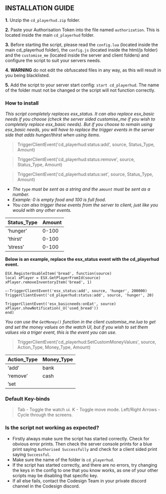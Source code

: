 ## INSTALLATION GUIDE
**1.** Unzip the `cd_playerhud.zip` folder.

**2.** Paste your Authorisation Token into the file named `authorization`. This is located inside the main `cd_playerhud` folder.

 **3.** Before starting the script, please read the `config.lua` (located inside the main cd_playerhud folder), the `config.js` (located inside the html/js folder) and the `customise_me` (located inside the server and client folders) and configure the script to suit your servers needs.
 
 **4.** **WARNING** do not edit the obfuscated files in any way, as this will result in you being blacklisted.
 
 **5.** Add the script to your server start config: `start cd_playerhud`. The name of the folder must not be changed or the script will not function correctly.

### How to install

*This script completely replaces esx_status. It can also replace esx_basic needs if you choose (check the server sided customise_me if you wish to completely replace esx_basic needs). But if you choose to remain using esx_basic needs, you will have to replace the trigger events in the server side that adds hunger/thirst when using items.*

> TriggerClientEvent('cd_playerhud:status:add', source, Status_Type, Amount)

> TriggerClientEvent('cd_playerhud:status:remove', source, Status_Type, Amount)

> TriggerClientEvent('cd_playerhud:status:set', source, Status_Type, Amount)

- *The `type` must be sent as a string and the `amount` must be sent as a number.*
- *Example: 0 is empty food and 100 is full food.*
- *You can also trigger these events from the server to client, just like you would with any other events.*

|Status_Type| Amount|
|--|--|
| ‘hunger’ |0-100|
|’thirst’|0-100|
|’stress’|0-100|

**Below is an example, replace the esx_status event with the cd_playerhud event.**
```
ESX.RegisterUsableItem('bread', function(source)
local xPlayer = ESX.GetPlayerFromId(source)
xPlayer.removeInventoryItem('bread', 1)

—-TriggerClientEvent('esx_status:add', source, 'hunger', 200000)
TriggerClientEvent('cd_playerhud:status:add', source, 'hunger', 20)

TriggerClientEvent('esx_basicneeds:onEat', source)
xPlayer.showNotification(_U('used_bread'))
end)
```

*You can use the `GetMoney()` function in the client customise_me.lua to get and set the money values on the watch UI, but if you wish to set them values via a triger event, this is the event you can use.*
> TriggerClientEvent('cd_playerhud:SetCustomMoneyValues', source, Action_Type, Money_Type, Amount)

|Action_Type| Money_Type |
|--|--|
|‘add’|bank|
|‘remove’|cash|
|’set||


### Default Key-binds
> Tab - Toggle the watch ui.
> K - Toggle move mode.
> Left/Right Arrows - Cycle through the screens.

### Is the script not working as expected?
 - Firstly always make sure the script has started correctly. Check for obvious error prints. Then check the server console prints for a blue print saying `Authorised Successfully` and check for a client sided print saying `Successful`.
 - Make sure the name of the folder is `cd_playerhud`.
 - If the script has started correctly, and there are no errors, try changing the keys in the config to one that you know works, as one of your other scripts may be disabling that specific key.
-   If all else fails, contact the Codesign Team in your private discord channel in the Codesign discord.

